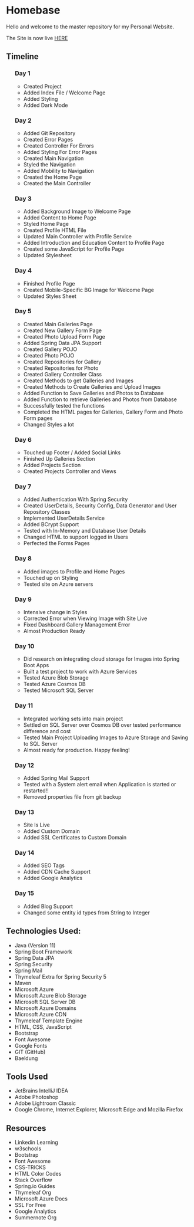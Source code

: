 <h1>Homebase</h1>
<p>Hello and welcome to the master repository for my Personal Website.</p>
<p>The Site is now live <a href="https://www.hpkarugendo.com">HERE</a></p>
<h2>Timeline</h2>
<ul>
    <h3>Day 1</h3>
    <ul>
        <li>Created Project</li>
        <li>Added Index File / Welcome Page</li>
        <li>Added Styling</li>
        <li>Added Dark Mode</li>
    </ul>
    <h3>Day 2</h3>
        <ul>
            <li>Added Git Repository</li>
            <li>Created Error Pages</li>
            <li>Created Controller For Errors</li>
            <li>Added Styling For Error Pages</li>
            <li>Created Main Navigation</li>
            <li>Styled the Navigation</li>
            <li>Added Mobility to Navigation</li>
            <li>Created the Home Page</li>
            <li>Created the Main Controller</li>
        </ul>
    <h3>Day 3</h3>
    <ul>
        <li>Added Background Image to Welcome Page</li>
        <li>Added Content to Home Page</li>
        <li>Styled Home Page</li>
        <li>Created Profile HTML File</li>
        <li>Updated Main Controller with Profile Service</li>
        <li>Added Introduction and Education Content to Profile Page</li>
        <li>Created some JavaScript for Profile Page</li>
        <li>Updated Stylesheet</li>
    </ul>
    <h3>Day 4</h3>
    <ul>
        <li>Finished Profile Page</li>
        <li>Created Mobile-Specific BG Image for Welcome Page</li>
        <li>Updated Styles Sheet</li>
    </ul>
    <h3>Day 5</h3>
    <ul>
        <li>Created Main Galleries Page</li>
        <li>Created New Gallery Form Page</li>
        <li>Created Photo Upload Form Page</li>
        <li>Added Spring Data JPA Support</li>
        <li>Created Gallery POJO</li>
        <li>Created Photo POJO</li>
        <li>Created Repositories for Gallery</li>
        <li>Created Repositories for Photo</li>
        <li>Created Gallery Controller Class</li>
        <li>Created Methods to get Galleries and Images</li>
        <li>Created Methods to Create Galleries and Upload Images</li>
        <li>Added Function to Save Galleries and Photos to Database</li>
        <li>Added Function to retrieve Galleries and Photos from Database</li>
        <li>Successfully tested the functions</li>
        <li>Completed the HTML pages for Galleries, Gallery Form and Photo Form pages</li>
        <li>Changed Styles a lot</li>
    </ul>
    <h3>Day 6</h3>
    <ul>
        <li>Touched up Footer / Added Social Links</li>
        <li>Finished Up Galleries Section</li>
        <li>Added Projects Section</li>
        <li>Created Projects Controller and Views</li>
    </ul>
    <h3>Day 7</h3>
    <ul>
        <li>Added Authentication With Spring Security</li>
        <li>Created UserDetails, Security Config, Data Generator and User Repository Classes</li>
        <li>Implemented UserDetails Service</li>
        <li>Added BCrypt Support</li>
        <li>Tested with In-Memory and Database User Details</li>
        <li>Changed HTML to support logged in Users</li>
        <li>Perfected the Forms Pages</li>
    </ul>
    <h3>Day 8</h3>
    <ul>
        <li>Added images to Profile and Home Pages</li>
        <li>Touched up on Styling</li>
        <li>Tested site on Azure servers</li>
    </ul>
    <h3>Day 9</h3>
    <ul>
        <li>Intensive change in Styles</li>
        <li>Corrected Error when Viewing Image with Site Live</li>
        <li>Fixed Dashboard Gallery Management Error</li>
        <li>Almost Production Ready</li>
    </ul>
    <h3>Day 10</h3>
    <ul>
        <li>Did research on integrating cloud storage for Images into Spring Boot Apps</li>
        <li>Built a test project to work with Azure Services</li>
        <li>Tested Azure Blob Storage</li>
        <li>Tested Azure Cosmos DB</li>
        <li>Tested Microsoft SQL Server</li>
    </ul>
    <h3>Day 11</h3>
    <ul>
        <li>Integrated working sets into main project</li>
        <li>Settled on SQL Server over Cosmos DB over tested performance difference and cost</li>
        <li>Tested Main Project Uploading Images to Azure Storage and Saving to SQL Server</li>
        <li>Almost ready for production. Happy feeling!</li>
    </ul>
    <h3>Day 12</h3>
    <ul>
        <li>Added Spring Mail Support</li>
        <li>Tested with a System alert email when Application is started or restarted!!</li>
        <li>Removed properties file from git backup</li>
    </ul>
    <h3>Day 13</h3>
    <ul>
        <li>Site Is Live</li>
        <li>Added Custom Domain</li>
        <li>Added SSL Certificates to Custom Domain</li>
    </ul>
    <h3>Day 14</h3>
    <ul>
        <li>Added SEO Tags</li>
        <li>Added CDN Cache Support</li>
        <li>Added Google Analytics</li>
    </ul>
    <h3>Day 15</h3>
    <ul>
        <li>Added Blog Support</li>
        <li>Changed some entity id types from String to Integer</li>
    </ul>
</ul>

<h2>Technologies Used:</h2>
<ul>
    <li>Java (Version 11)</li>
    <li>Spring Boot Framework</li>
    <li>Spring Data JPA</li>
    <li>Spring Security</li>
    <li>Spring Mail</li>
    <li>Thymeleaf Extra for Spring Security 5</li>
    <li>Maven</li>
    <li>Microsoft Azure</li>
    <li>Microsoft Azure Blob Storage</li>
    <li>Microsoft SQL Server DB</li>
    <li>Microsoft Azure Domains</li>
    <li>Microsoft Azure CDN</li>
    <li>Thymeleaf Template Engine</li>
    <li>HTML, CSS, JavaScript</li>
    <li>Bootstrap</li>
    <li>Font Awesome</li>
    <li>Google Fonts</li>
    <li>GIT (GitHub)</li>
    <li>Baeldung</li>
</ul>

<h2>Tools Used</h2>
<ul>
    <li>JetBrains IntelliJ IDEA</li>
    <li>Adobe Photoshop</li>
    <li>Adobe Lightroom Classic</li>
    <li>Google Chrome, Internet Explorer, Microsoft Edge and Mozilla Firefox</li>
</ul>

<h2>Resources</h2>
<ul>
    <li>Linkedin Learning</li>
    <li>w3schools</li>
    <li>Bootstrap</li>
    <li>Font Awesome</li>
    <li>CSS-TRICKS</li>
    <li>HTML Color Codes</li>
    <li>Stack Overflow</li>
    <li>Spring.io Guides</li>
    <li>Thymeleaf Org</li>
    <li>Microsoft Azure Docs</li>
    <li>SSL For Free</li>
    <li>Google Analytics</li>
    <li>Summernote Org</li>
</ul>
